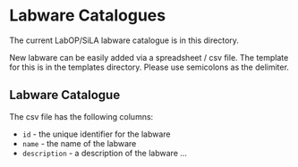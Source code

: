 # Labware Catalogues

The current LabOP/SiLA labware catalogue is in this directory.

New labware can be easily added via a spreadsheet / csv file. 
The template for this is in the templates directory. Please use semicolons as the delimiter.


## Labware Catalogue

The csv file has the following columns:

* `id` - the unique identifier for the labware
* `name` - the name of the labware
* `description` - a description of the labware
...

